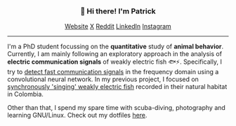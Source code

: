 
<h3 align="center">👋 Hi there! I'm Patrick</h3>
<p align="center">
  <a href="https://weygoldt.github.io">Website</a>  
  <a href="https://x.com/weygoldtp">X</a>  
  <a href="https://reddit.com/user/weygoldt">Reddit</a>  
  <a href="https://www.linkedin.com/in/weygoldt/">LinkedIn</a>  
  <a href="https://www.instagram.com/weygoldtphoto/">Instagram</a>
</p>

---
I'm a PhD student focussing on the **quantitative** study of **animal behavior**. Currently, I am mainly following an exploratory approach in the analysis of **electric communication signals** of weakly electric fish 🐟⚡️. Specifically, I try to [detect fast communication signals](https://github.com/weygoldt/chirpdetector-cnn) in the frequency domain using a convolutional neural network. In my previous project, I focused on [synchronously 'singing' weakly electric fish](https://github.com/weygoldt/synchronous-modulations) recorded in their natural habitat in Colombia.

Other than that, I spend my spare time with scuba-diving, photography and learning GNU/Linux. Check out my dotfiles [here](https://github.com/weygoldt/dots).

